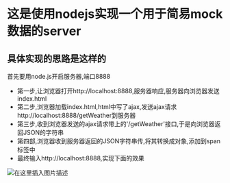 # 这是使用nodejs实现一个用于简易mock数据的server
## 具体实现的思路是这样的
首先要用node.js开启服务器,端口8888
- 第一步,让浏览器打开http://localhost:8888,服务器响应,服务器向浏览器发送index.html
- 第二步,浏览器加载index.html,html中写了ajax,发送ajax请求http://localhost:8888/getWeather到服务器
- 第三步,收到浏览器发送的ajax请求带上的'/getWeather'接口,于是向浏览器返回JSON的字符串
- 第四部,浏览器收到服务器返回的JSON字符串传,将其转换成对象,添加到span标签中
- 最终输入http://localhost:8888,实现下面的效果

![在这里插入图片描述](https://img-blog.csdnimg.cn/20200909155529250.png?x-oss-process=image/watermark,type_ZmFuZ3poZW5naGVpdGk,shadow_10,text_aHR0cHM6Ly9ibG9nLmNzZG4ubmV0L01TNjMyNF9aQUtV,size_16,color_FFFFFF,t_70#pic_center)
